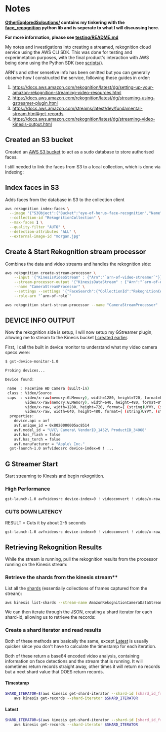 # Notes

**[OtherExploredSoloutions/](OtherExploredSoloutions/) contains my tinkering with the [face_recognition](https://github.com/ageitgey/face_recognition) python lib and is seperate to what I will discussing here.**

**For more information, please see [testing/README.md](../README.md)**

My notes and investigations into creating a streamed, rekognition cloud service using the AWS CLI SDK. This was done for testing and experimetation purposes, with the final product's interaction with AWS being done using the Python SDK (see [scripts/](../../scripts)).

ARN's and other sensetive info has been omitted but you can generally observe how I constructed the service, following these guides in order:

1. https://docs.aws.amazon.com/rekognition/latest/dg/setting-up-your-amazon-rekognition-streaming-video-resources.html
2. https://docs.aws.amazon.com/rekognition/latest/dg/streaming-using-gstreamer-plugin.html
3. https://docs.aws.amazon.com/streams/latest/dev/fundamental-stream.html#get-records
4. https://docs.aws.amazon.com/rekognition/latest/dg/streaming-video-kinesis-output.html

## Created an S3 bucket

Created an [AWS S3 bucket](https://s3.console.aws.amazon.com/s3/buckets) to act as a sudo database to store authorised faces.

I still needed to link the faces from S3 to a local collection, which is done via indexing:

## Index faces in S3

Adds faces from the database in S3 to the collection client

```bash
aws rekognition index-faces \
  --image '{"S3Object":{"Bucket":"eye-of-horus-face-recognition","Name":"FacialRecognition/morgan.jpg"}}' \
  --collection-id "RekognitionCollection" \
  --max-faces 1 \
  --quality-filter "AUTO" \
  --detection-attributes "ALL" \
  --external-image-id "morgan.jpg"
```

## Create & Start Rekognition stream processor

Combines the data and video streams and handles the rekognition side:

```bash
aws rekognition create-stream-processor \
    --input '{"KinesisVideoStream" : {"Arn":"`arn-of-video-streamer`"}}' \
    --stream-processor-output '{"KinesisDataStream" : {"Arn":"`arn-of-data-streamer`"}}' \
    --name "CameraStreamProcessor" \
    --settings --settings '{"FaceSearch":{"CollectionId":"RekognitionCollection", "FaceMatchThreshold":"90"}}' \
    --role-arn "`arn-of-role`"

aws rekognition start-stream-processor --name "CameraStreamProcessor"
```

## DEVICE INFO OUTPUT

Now the rekognition side is setup, I will now setup my GStreamer plugin, allowing me to stream to the Kinesis bucket [I created earlier](#Notes).

First, I call the built in device monitor to understand what my video camera specs were:

```bash
$ gst-device-monitor-1.0

Probing devices...

Device found:

 name  : FaceTime HD Camera (Built-in)
 class : Video/Source
 caps  : video/x-raw(memory:GLMemory), width=1280, height=720, format=UYVY, framerate={ (fraction)10000000/333333, (fraction)10000000/344827, (fraction)5000000/178571, (fraction)1000000/37037, (fraction)2000000/76923, (fraction)25/1, (fraction)5000000/208333, (fraction)5000000/217391, (fraction)2000000/90909, (fraction)1000000/47619, (fraction)20/1, (fraction)2000000/105263, (fraction)2000000/111111, (fraction)2000000/117647, (fraction)16/1, (fraction)5000000/333333, (fraction)2000000/142857, (fraction)1000000/76923, (fraction)10000000/833333, (fraction)1000000/90909, (fraction)10/1, (fraction)10000000/1111111, (fraction)8/1, (fraction)10000000/1428571, (fraction)5000000/833333, (fraction)5/1, (fraction)4/1, (fraction)10000000/3333333, (fraction)2/1, (fraction)1/1 }, texture-target=rectangle
         video/x-raw(memory:GLMemory), width=640, height=480, format=UYVY, framerate={ (fraction)10000000/333333, (fraction)10000000/344827, (fraction)5000000/178571, (fraction)1000000/37037, (fraction)2000000/76923, (fraction)25/1, (fraction)5000000/208333, (fraction)5000000/217391, (fraction)2000000/90909, (fraction)1000000/47619, (fraction)20/1, (fraction)2000000/105263, (fraction)2000000/111111, (fraction)2000000/117647, (fraction)16/1, (fraction)5000000/333333, (fraction)2000000/142857, (fraction)1000000/76923, (fraction)10000000/833333, (fraction)1000000/90909, (fraction)10/1, (fraction)10000000/1111111, (fraction)8/1, (fraction)10000000/1428571, (fraction)5000000/833333, (fraction)5/1, (fraction)4/1, (fraction)10000000/3333333, (fraction)2/1, (fraction)1/1 }, texture-target=rectangle
         video/x-raw, width=1280, height=720, format={ (string)UYVY, (string)YUY2, (string)NV12, (string)BGRA }, framerate={ (fraction)1/1, (fraction)2/1, (fraction)10000000/3333333, (fraction)4/1, (fraction)5/1, (fraction)5000000/833333, (fraction)10000000/1428571, (fraction)8/1, (fraction)10000000/1111111, (fraction)10/1, (fraction)1000000/90909, (fraction)10000000/833333, (fraction)1000000/76923, (fraction)2000000/142857, (fraction)5000000/333333, (fraction)16/1, (fraction)2000000/117647, (fraction)2000000/111111, (fraction)2000000/105263, (fraction)20/1, (fraction)1000000/47619, (fraction)2000000/90909, (fraction)5000000/217391, (fraction)5000000/208333, (fraction)25/1, (fraction)2000000/76923, (fraction)1000000/37037, (fraction)5000000/178571, (fraction)10000000/344827, (fraction)10000000/333333 }
         video/x-raw, width=640, height=480, format={ (string)UYVY, (string)YUY2, (string)NV12, (string)BGRA }, framerate={ (fraction)1/1, (fraction)2/1, (fraction)10000000/3333333, (fraction)4/1, (fraction)5/1, (fraction)5000000/833333, (fraction)10000000/1428571, (fraction)8/1, (fraction)10000000/1111111, (fraction)10/1, (fraction)1000000/90909, (fraction)10000000/833333, (fraction)1000000/76923, (fraction)2000000/142857, (fraction)5000000/333333, (fraction)16/1, (fraction)2000000/117647, (fraction)2000000/111111, (fraction)2000000/105263, (fraction)20/1, (fraction)1000000/47619, (fraction)2000000/90909, (fraction)5000000/217391, (fraction)5000000/208333, (fraction)25/1, (fraction)2000000/76923, (fraction)1000000/37037, (fraction)5000000/178571, (fraction)10000000/344827, (fraction)10000000/333333 }
  properties:
    device.api = avf
    avf.unique_id = 0x8020000005ac8514
    avf.model_id = "UVC\ Camera\ VendorID_1452\ ProductID_34068"
    avf.has_flash = false
    avf.has_torch = false
    avf.manufacturer = "Apple\ Inc."
  gst-launch-1.0 avfvideosrc device-index=0 ! ...
```

## G Streamer Start

Start streaming to Kinesis and begin rekognition.

### High Performance

```bash
gst-launch-1.0 avfvideosrc device-index=0 ! videoconvert ! video/x-raw,format=I420,width=1280,height=720,framerate=20/1 ! x264enc bframes=0 key-int-max=45 bitrate=500 ! video/x-h264,stream-format=avc,alignment=au,profile=baseline ! kvssink stream-name="CameraVideoStream" storage-size=512 access-key="access-key" secret-key="access-key-secret" aws-region="eu-west-1"
```

### CUTS DOWN LATENCY

RESULT = Cuts it by about 2-5 seconds

```bash
gst-launch-1.0 avfvideosrc device-index=0 ! videoconvert ! video/x-raw,format=I420,width=640,height=480,framerate=20/1 ! x264enc bframes=0 key-int-max=65 bitrate=300 ! video/x-h264,stream-format=avc,alignment=au,profile=baseline ! kvssink stream-name="CameraVideoStream" storage-size=512 access-key="access-key" secret-key="access-key-secret" aws-region="eu-west-1"
```

## Retrieving Rekognition Results

While the stream is running, pull the rekognition results from the processor running on the Kinesis stream:

### Retrieve the shards from the kinesis stream**

List all the [shards](https://docs.aws.amazon.com/streams/latest/dev/key-concepts.html#high-level-architecture) (essentially collections of frames captured from the stream):

```bash
aws kinesis list-shards --stream-name AmazonRekognitionCameraDataStream --shard-filter '{"Type":"AT_LATEST"}'
```

We can then iterate through the JSON, creating a shard iterator for each shard-id, allowing us to retrieve the records:

### Create a shard iterator and read results

Both of these methods are basically the same, except [Latest](#Latest) is usually quicker since you don't have to calculate the timestamp for each iteration.

Both of these return a base64 encoded video analysis, containing information on face detections and the stream that is running. It will sometimes return records straight away, other times it will return no records but a next shard value that DOES return records.

#### Timestamp

```bash
SHARD_ITERATOR=$(aws kinesis get-shard-iterator --shard-id [shard_id_from_list-shards] --shard-iterator-type AT_TIMESTAMP --timestamp [current_timestamp] --stream-name AmazonRekognitionCameraDataStream --query 'ShardIterator')
    aws kinesis get-records --shard-iterator $SHARD_ITERATOR
```

#### Latest

```bash
SHARD_ITERATOR=$(aws kinesis get-shard-iterator --shard-id [shard_id_from_list-shards] --shard-iterator-type LATEST --stream-name AmazonRekognitionCameraDataStream --query 'ShardIterator')
    aws kinesis get-records --shard-iterator $SHARD_ITERATOR
```
